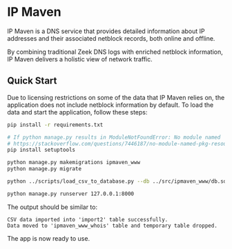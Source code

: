# IP Maven

IP Maven is a DNS service that provides detailed information about IP addresses and their associated netblock records, both online and offline.

By combining traditional Zeek DNS logs with enriched netblock information, IP Maven delivers a holistic view of network traffic.

## Quick Start

Due to licensing restrictions on some of the data that IP Maven relies on, the application does not include netblock information by default. To load the data and start the application, follow these steps:

```bash
pip install -r requirements.txt

# If python manage.py results in ModuleNotFoundError: No module named 'pkg_resources'
# https://stackoverflow.com/questions/7446187/no-module-named-pkg-resources
pip install setuptools

python manage.py makemigrations ipmaven_www
python manage.py migrate

python ../scripts/load_csv_to_database.py --db ../src/ipmaven_www/db.sqlite3 --csv ../_data/import/out/arin_db.csv

python manage.py runserver 127.0.0.1:8000
```

The output should be similar to:

```
CSV data imported into 'import2' table successfully.
Data moved to 'ipmaven_www_whois' table and temporary table dropped.
```

The app is now ready to use.
